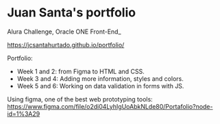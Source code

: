 # Juan Santa's portfolio
Alura Challenge, Oracle ONE Front-End_

https://jcsantahurtado.github.io/portfolio/

Portfolio: 
- Week 1 and 2: from Figma to HTML and CSS.
- Week 3 and 4: Adding more information, styles and colors. 
- Week 5 and 6: Working on data validation in forms with JS. 


Using figma, one of the best web prototyping tools: 
https://www.figma.com/file/o2di04LyhIgUoAbkNLde80/Portafolio?node-id=1%3A29
